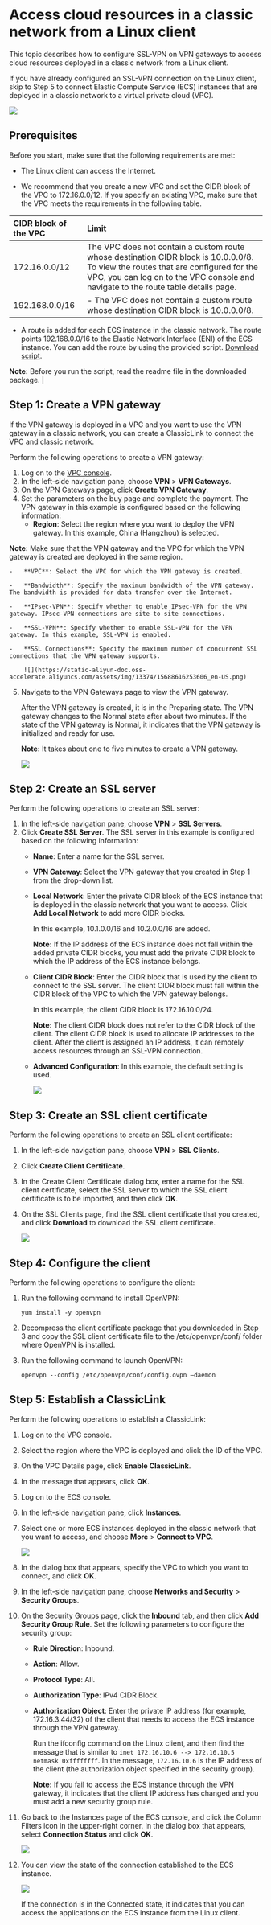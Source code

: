 # Access cloud resources in a classic network from a Linux client

This topic describes how to configure SSL-VPN on VPN gateways to access cloud resources deployed in a classic network from a Linux client.

If you have already configured an SSL-VPN connection on the Linux client, skip to Step 5 to connect Elastic Compute Service \(ECS\) instances that are deployed in a classic network to a virtual private cloud \(VPC\).

![](https://static-aliyun-doc.oss-accelerate.aliyuncs.com/assets/img/13374/15688616253605_en-US.png)

## Prerequisites

Before you start, make sure that the following requirements are met:

-   The Linux client can access the Internet.

-   We recommend that you create a new VPC and set the CIDR block of the VPC to 172.16.0.0/12. If you specify an existing VPC, make sure that the VPC meets the requirements in the following table.

|CIDR block of the VPC|Limit|
|:--------------------|:----|
|172.16.0.0/12|The VPC does not contain a custom route whose destination CIDR block is 10.0.0.0/8. To view the routes that are configured for the VPC, you can log on to the VPC console and navigate to the route table details page. |
|192.168.0.0/16|-   The VPC does not contain a custom route whose destination CIDR block is 10.0.0.0/8.

-   A route is added for each ECS instance in the classic network. The route points 192.168.0.0/16 to the Elastic Network Interface \(ENI\) of the ECS instance. You can add the route by using the provided script. [Download script](http://docs-aliyun.cn-hangzhou.oss.aliyun-inc.com/assets/attach/58095/cn_zh/1502878832385/route192.zip).

**Note:** Before you run the script, read the readme file in the downloaded package. |


## Step 1: Create a VPN gateway

If the VPN gateway is deployed in a VPC and you want to use the VPN gateway in a classic network, you can create a ClassicLink to connect the VPC and classic network.

Perform the following operations to create a VPN gateway:

1.  Log on to the [VPC console](https://vpcnext.console.aliyun.com).
2.  In the left-side navigation pane, choose **VPN** \> **VPN Gateways**.
3.  On the VPN Gateways page, click **Create VPN Gateway**.
4.  Set the parameters on the buy page and complete the payment. The VPN gateway in this example is configured based on the following information:
    -   **Region**: Select the region where you want to deploy the VPN gateway. In this example, China \(Hangzhou\) is selected.

**Note:** Make sure that the VPN gateway and the VPC for which the VPN gateway is created are deployed in the same region.

    -   **VPC**: Select the VPC for which the VPN gateway is created.

    -   **Bandwidth**: Specify the maximum bandwidth of the VPN gateway. The bandwidth is provided for data transfer over the Internet.

    -   **IPsec-VPN**: Specify whether to enable IPsec-VPN for the VPN gateway. IPsec-VPN connections are site-to-site connections.

    -   **SSL-VPN**: Specify whether to enable SSL-VPN for the VPN gateway. In this example, SSL-VPN is enabled.

    -   **SSL Connections**: Specify the maximum number of concurrent SSL connections that the VPN gateway supports.

        ![](https://static-aliyun-doc.oss-accelerate.aliyuncs.com/assets/img/13374/15688616253606_en-US.png)

5.  Navigate to the VPN Gateways page to view the VPN gateway.

    After the VPN gateway is created, it is in the Preparing state. The VPN gateway changes to the Normal state after about two minutes. If the state of the VPN gateway is Normal, it indicates that the VPN gateway is initialized and ready for use.

    **Note:** It takes about one to five minutes to create a VPN gateway.

    ![](https://static-aliyun-doc.oss-accelerate.aliyuncs.com/assets/img/13374/15688616273607_en-US.png)


## Step 2: Create an SSL server

Perform the following operations to create an SSL server:

1.  In the left-side navigation pane, choose **VPN** \> **SSL Servers**.
2.  Click **Create SSL Server**. The SSL server in this example is configured based on the following information:
    -   **Name**: Enter a name for the SSL server.

    -   **VPN Gateway**: Select the VPN gateway that you created in Step 1 from the drop-down list.

    -   **Local Network**: Enter the private CIDR block of the ECS instance that is deployed in the classic network that you want to access. Click **Add Local Network** to add more CIDR blocks.

        In this example, 10.1.0.0/16 and 10.2.0.0/16 are added.

        **Note:** If the IP address of the ECS instance does not fall within the added private CIDR blocks, you must add the private CIDR block to which the IP address of the ECS instance belongs.

    -   **Client CIDR Block**: Enter the CIDR block that is used by the client to connect to the SSL server. The client CIDR block must fall within the CIDR block of the VPC to which the VPN gateway belongs.

        In this example, the client CIDR block is 172.16.10.0/24.

        **Note:** The client CIDR block does not refer to the CIDR block of the client. The client CIDR block is used to allocate IP addresses to the client. After the client is assigned an IP address, it can remotely access resources through an SSL-VPN connection.

    -   **Advanced Configuration**: In this example, the default setting is used.

        ![](https://static-aliyun-doc.oss-accelerate.aliyuncs.com/assets/img/13374/15688616313608_en-US.png)


## Step 3: Create an SSL client certificate

Perform the following operations to create an SSL client certificate:

1.  In the left-side navigation pane, choose **VPN** \> **SSL Clients**.
2.  Click **Create Client Certificate**.
3.  In the Create Client Certificate dialog box, enter a name for the SSL client certificate, select the SSL server to which the SSL client certificate is to be imported, and then click **OK**.
4.  On the SSL Clients page, find the SSL client certificate that you created, and click **Download** to download the SSL client certificate.

    ![](https://static-aliyun-doc.oss-accelerate.aliyuncs.com/assets/img/13374/15688616343609_en-US.png)


## Step 4: Configure the client

Perform the following operations to configure the client:

1.  Run the following command to install OpenVPN:

    ```
    yum install -y openvpn
    ```

2.  Decompress the client certificate package that you downloaded in Step 3 and copy the SSL client certificate file to the /etc/openvpn/conf/ folder where OpenVPN is installed.
3.  Run the following command to launch OpenVPN:

    ```
    openvpn --config /etc/openvpn/conf/config.ovpn –daemon
    ```


## Step 5: Establish a ClassicLink

Perform the following operations to establish a ClassicLink:

1.  Log on to the VPC console.
2.  Select the region where the VPC is deployed and click the ID of the VPC.
3.  On the VPC Details page, click **Enable ClassicLink**.
4.  In the message that appears, click **OK**.
5.  Log on to the ECS console.
6.  In the left-side navigation pane, click **Instances**.
7.  Select one or more ECS instances deployed in the classic network that you want to access, and choose **More** \> **Connect to VPC**.

    ![](https://static-aliyun-doc.oss-accelerate.aliyuncs.com/assets/img/13374/15688616353610_en-US.png)

8.  In the dialog box that appears, specify the VPC to which you want to connect, and click **OK**.
9.  In the left-side navigation pane, choose **Networks and Security** \> **Security Groups**.
10. On the Security Groups page, click the **Inbound** tab, and then click **Add Security Group Rule**. Set the following parameters to configure the security group:
    -   **Rule Direction**: Inbound.

    -   **Action**: Allow.

    -   **Protocol Type**: All.

    -   **Authorization Type**: IPv4 CIDR Block.

    -   **Authorization Object**: Enter the private IP address \(for example, 172.16.3.44/32\) of the client that needs to access the ECS instance through the VPN gateway.

        Run the ifconfig command on the Linux client, and then find the message that is similar to `inet 172.16.10.6 --> 172.16.10.5 netmask 0xffffffff`. In the message, `172.16.10.6` is the IP address of the client \(the authorization object specified in the security group\).

        **Note:** If you fail to access the ECS instance through the VPN gateway, it indicates that the client IP address has changed and you must add a new security group rule.

11. Go back to the Instances page of the ECS console, and click the Column Filters icon in the upper-right corner. In the dialog box that appears, select **Connection Status** and click **OK**.

    ![](https://static-aliyun-doc.oss-accelerate.aliyuncs.com/assets/img/13374/15688616333611_en-US.png)

12. You can view the state of the connection established to the ECS instance.

    ![](https://static-aliyun-doc.oss-accelerate.aliyuncs.com/assets/img/13374/15688616403612_en-US.png)

    If the connection is in the Connected state, it indicates that you can access the applications on the ECS instance from the Linux client.


